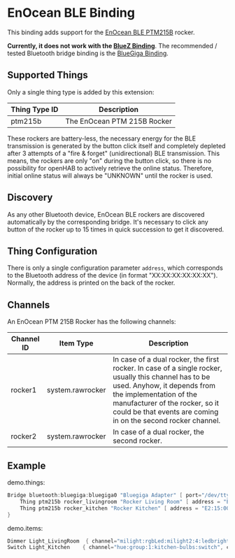 # EnOcean BLE Binding

This binding adds support for the
[EnOcean BLE PTM215B](https://www.enocean.com/de/produkte/enocean_module_24ghz_ble/ptm-215b/) rocker.

**Currently, it does not work with the
[BlueZ Binding](https://www.openhab.org/addons/bindings/bluetooth.bluez)**.
The recommended / tested Bluetooth bridge binding is the
[BlueGiga Binding](https://www.openhab.org/addons/bindings/bluetooth.bluegiga).

## Supported Things

Only a single thing type is added by this extension:

| Thing Type ID |         Description         |
|---------------|-----------------------------|
| ptm215b       | The EnOcean PTM 215B Rocker |

These rockers are battery-less, the necessary energy for the BLE transmission is generated by the button click itself
and completely depleted after 3 attempts of a "fire & forget" (unidirectional) BLE transmission.
This means, the rockers are only "on" during the button click, so there is no possibility for openHAB to actively
retrieve the online status. Therefore, initial online status will always be "UNKNOWN" until the rocker is used.

## Discovery

As any other Bluetooth device, EnOcean BLE rockers are discovered automatically by the corresponding bridge. It's
necessary to click any button of the rocker up to 15 times in quick succession to get it discovered.

## Thing Configuration

There is only a single configuration parameter `address`, which corresponds to the Bluetooth address of the device
(in format "XX:XX:XX:XX:XX:XX"). Normally, the address is printed on the back of the rocker.

## Channels

An EnOcean PTM 215B Rocker has the following channels:

| Channel ID |    Item Type     |                                                                                                                            Description                                                                                                                            |
|------------|------------------|-------------------------------------------------------------------------------------------------------------------------------------------------------------------------------------------------------------------------------------------------------------------|
| rocker1    | system.rawrocker | In case of a dual rocker, the first rocker. In case of a single rocker, usually this channel has to be used. Anyhow, it depends from the implementation of the manufacturer of the rocker, so it could be that events are coming in on the second rocker channel. |
| rocker2    | system.rawrocker | In case of a dual rocker, the second rocker.                                                                                                                                                                                                                      |

## Example

demo.things:

```java
Bridge bluetooth:bluegiga:bluegiga0 "Bluegiga Adapter" [ port="/dev/ttyBLUEGIGA", discovery=false ] {
    Thing ptm215b rocker_livingroom "Rocker Living Room" [ address = "E2:15:00:00:53:F9" ]
    Thing ptm215b rocker_kitchen "Rocker Kitchen" [ address = "E2:15:00:00:53:98" ]
}
```

demo.items:

```java
Dimmer Light_LivingRoom  { channel="milight:rgbLed:milight2:4:ledbrightness", channel="bluetooth:ptm215b:bluegiga0:rocker_livingroom:rocker1" [profile="rawrocker-to-on-off"], channel="bluetooth:ptm215b:bluegiga0:rocker_kitchen:rocker1" [profile="rawrocker-to-on-off"] }  // We have a combined kitchen / livingroom, so we control the living room lights with switches from the living room and from the kitchen
Switch Light_Kitchen    { channel="hue:group:1:kitchen-bulbs:switch", channel="bluetooth:ptm215b:bluegiga0:rocker_kitchen:rocker2" [profile="rawrocker-to-on-off"] } 
```

